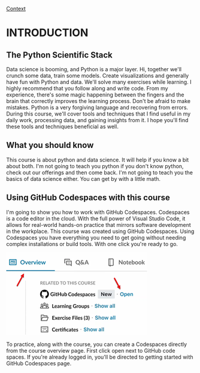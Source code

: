 [Context](./context.md)

# INTRODUCTION

## The Python Scientific Stack

Data science is booming, and Python is a major layer. Hi, together we'll crunch some data, train some models. Create visualizations and generally have fun with Python and data. We'll solve many exercises while learning. I highly recommend that you follow along and write code. From my experience, there's some magic happening between the fingers and the brain that correctly improves the learning process. Don't be afraid to make mistakes. Python is a very forgiving language and recovering from errors. During this course, we'll cover tools and techniques that I find useful in my daily work, processing data, and gaining insights from it. I hope you'll find these tools and techniques beneficial as well. 

## What you should know
This course is about python and data science. It will help if you know a bit about both. I'm not going to teach you python if you don't know python, check out our offerings and then come back. I'm not going to teach you the basics of data science either. You can get by with a little math.

## Using GitHub Codespaces with this course
I'm going to show you how to work with GitHub Codespaces. Codespaces is a code editor in the cloud. With the full power of Visual Studio Code, it allows for real-world hands-on practice that mirrors software development in the workplace. This course was created using GitHub Codespaces. Using Codespaces you have everything you need to get going without needing complex installations or build tools. With one click you're ready to go.       

<img src="./Data-Science-Foundations-Python/image/open-codespace.png" title="open-codespace.png">      

 
To practice, along with the course, you can create a Codespaces directly from the course overview page. First click open next to GitHub code spaces. If you're already logged in, you'll be directed to getting started with GitHub Codespaces page.  







